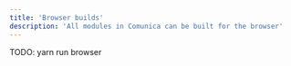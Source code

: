 ```yaml
---
title: 'Browser builds'
description: 'All modules in Comunica can be built for the browser'
---
```


TODO: yarn run browser
